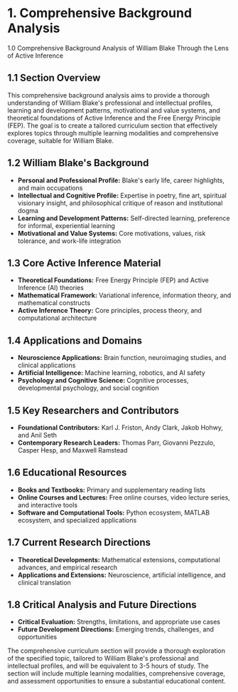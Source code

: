 # 1. Comprehensive Background Analysis

1.0 Comprehensive Background Analysis of William Blake Through the Lens of Active Inference

## 1.1 Section Overview

This comprehensive background analysis aims to provide a thorough understanding of William Blake's professional and intellectual profiles, learning and development patterns, motivational and value systems, and theoretical foundations of Active Inference and the Free Energy Principle (FEP). The goal is to create a tailored curriculum section that effectively explores topics through multiple learning modalities and comprehensive coverage, suitable for William Blake.

## 1.2 William Blake's Background
- **Personal and Professional Profile:** Blake's early life, career highlights, and main occupations
- **Intellectual and Cognitive Profile:** Expertise in poetry, fine art, spiritual visionary insight, and philosophical critique of reason and institutional dogma
- **Learning and Development Patterns:** Self-directed learning, preference for informal, experiential learning
- **Motivational and Value Systems:** Core motivations, values, risk tolerance, and work-life integration

## 1.3 Core Active Inference Material
- **Theoretical Foundations:** Free Energy Principle (FEP) and Active Inference (AI) theories
- **Mathematical Framework:** Variational inference, information theory, and mathematical constructs
- **Active Inference Theory:** Core principles, process theory, and computational architecture

## 1.4 Applications and Domains
- **Neuroscience Applications:** Brain function, neuroimaging studies, and clinical applications
- **Artificial Intelligence:** Machine learning, robotics, and AI safety
- **Psychology and Cognitive Science:** Cognitive processes, developmental psychology, and social cognition

## 1.5 Key Researchers and Contributors
- **Foundational Contributors:** Karl J. Friston, Andy Clark, Jakob Hohwy, and Anil Seth
- **Contemporary Research Leaders:** Thomas Parr, Giovanni Pezzulo, Casper Hesp, and Maxwell Ramstead

## 1.6 Educational Resources
- **Books and Textbooks:** Primary and supplementary reading lists
- **Online Courses and Lectures:** Free online courses, video lecture series, and interactive tools
- **Software and Computational Tools:** Python ecosystem, MATLAB ecosystem, and specialized applications

## 1.7 Current Research Directions
- **Theoretical Developments:** Mathematical extensions, computational advances, and empirical research
- **Applications and Extensions:** Neuroscience, artificial intelligence, and clinical translation

## 1.8 Critical Analysis and Future Directions
- **Critical Evaluation:** Strengths, limitations, and appropriate use cases
- **Future Development Directions:** Emerging trends, challenges, and opportunities

The comprehensive curriculum section will provide a thorough exploration of the specified topic, tailored to William Blake's professional and intellectual profiles, and will be equivalent to 3-5 hours of study. The section will include multiple learning modalities, comprehensive coverage, and assessment opportunities to ensure a substantial educational content.